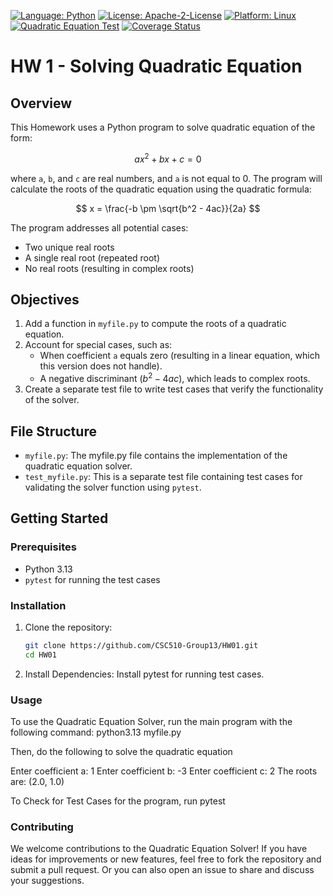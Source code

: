 [![Language: Python](https://img.shields.io/badge/Language-Python-blue.svg)](https://www.python.org/)
[![License: Apache-2-License](https://img.shields.io/badge/Licence-Apache--2--Licence-green.svg)](https://www.apache.org/licenses/LICENSE-2.0)
[![Platform: Linux](https://img.shields.io/badge/Platform-Linux-yellow.svg)](https://www.linux.org/)
[![Quadratic Equation Test](https://github.com/CSC510-Group13/HW01/actions/workflows/test.yml/badge.svg)](https://github.com/CSC510-Group13/HW01/actions/workflows/test.yml)
[![Coverage Status](https://coveralls.io/repos/github/CSC510-Group13/HW01/badge.svg?branch=main)](https://coveralls.io/github/CSC510-Group13/HW01?branch=main)


# HW 1 - Solving Quadratic Equation

## Overview
This Homework uses a Python program to solve quadratic equation of the form:

$$ ax^2 + bx + c = 0 $$

where `a`, `b`, and `c` are real numbers, and `a` is not equal to 0. The program will calculate the roots of the quadratic equation using the quadratic formula:

$$ x = \frac{-b \pm \sqrt{b^2 - 4ac}}{2a} $$

The program addresses all potential cases:  
- Two unique real roots  
- A single real root (repeated root)  
- No real roots (resulting in complex roots)

## Objectives

1. Add a function in `myfile.py` to compute the roots of a quadratic equation.  
2. Account for special cases, such as:  
   - When coefficient `a` equals zero (resulting in a linear equation, which this version does not handle).  
   - A negative discriminant ($b^2 - 4ac$), which leads to complex roots.  
3. Create a separate test file to write test cases that verify the functionality of the solver.
   
## File Structure

- `myfile.py`: The myfile.py file contains the implementation of the quadratic equation solver.
- `test_myfile.py`: This is a separate test file containing test cases for validating the solver function using `pytest`.

## Getting Started

### Prerequisites

- Python 3.13
- `pytest` for running the test cases

### Installation

1. Clone the repository:
   ```bash
   git clone https://github.com/CSC510-Group13/HW01.git
   cd HW01
2. Install Dependencies: Install pytest for running test cases.

### Usage
To use the Quadratic Equation Solver, run the main program with the following command:
python3.13 myfile.py

Then, do the following to solve the quadratic equation

Enter coefficient a: 1
Enter coefficient b: -3
Enter coefficient c: 2
The roots are: (2.0, 1.0)

To Check for Test Cases for the program, run pytest

### Contributing
We welcome contributions to the Quadratic Equation Solver! If you have ideas for improvements or new features, feel free to fork the repository and submit a pull request. Or you can also open an issue to share and discuss your suggestions.
